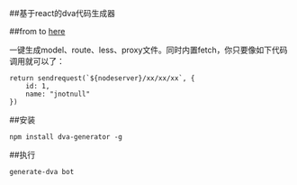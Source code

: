 ##基于react的dva代码生成器

##from to [here](https://github.com/jnotnull/dva-generator.git)

一键生成model、route、less、proxy文件。同时内置fetch，你只要像如下代码调用就可以了：

	return sendrequest(`${nodeserver}/xx/xx/xx`, {
		id: 1,
		name: "jnotnull"
    })

##安装 

	npm install dva-generator -g

##执行

	generate-dva bot

